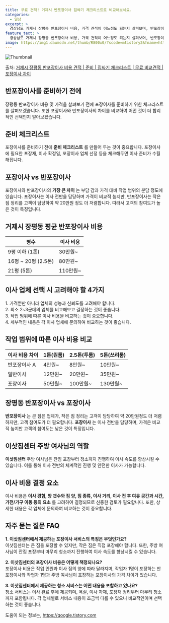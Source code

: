 ```yaml
---
title: 무료 견적! 거제시 반포장이사 짐싸기 체크리스트로 비교해보세요.
categories:
  - 일상
excerpt: >
  경상남도 거제시 장평동 반포장이사 비용, 가격 견적이 어느정도 되는지 살펴보며, 반포장이사를 준비함에 있어 짐싸기 준비 체크리스트가 무엇인지 보겠습니다. 마지막으로 포장이사와 차이점을 통해 무료 비교견적으로 어떤 것이 더 합리적인 선택인지 공유 드립니다.거제시 장평동 포장이사 견적 샘플 보기 👈 클릭거제시 장평동 포장이사 가격 살펴보기 👈 클릭거제시 장평동 반포장이사 평균 이사 비용평수거제시 장평동 평균 이사 비용원룸 이사9평 이하 (1톤)30만원~투룸/쓰리룸 이사16평 ~ 20평 (2.5톤)80만원~쓰리룸 이사21평 (5톤) ~110만원~우리집 무료 이사견적 받기 👈 클릭거제시 장평동 이사: 포장 vs 반포장이사 업체를 선택할 때 포장과 반포장의 가장 큰 차이는 부담 감과 가격 대비 작업 범위의 ..
feature_text: >
  경상남도 거제시 장평동 반포장이사 비용, 가격 견적이 어느정도 되는지 살펴보며, 반포장이사를 준비함에 있어 짐싸기 준비 체크리스트가 무엇인지 보겠습니다. 마지막으로 포장이사와 차이점을 통해 무료 비교견적으로 어떤 것이 더 합리적인 선택인지 공유 드립니다.거제시 장평동 포장이사 견적 샘플 보기 👈 클릭거제시 장평동 포장이사 가격 살펴보기 👈 클릭거제시 장평동 반포장이사 평균 이사 비용평수거제시 장평동 평균 이사 비용원룸 이사9평 이하 (1톤)30만원~투룸/쓰리룸 이사16평 ~ 20평 (2.5톤)80만원~쓰리룸 이사21평 (5톤) ~110만원~우리집 무료 이사견적 받기 👈 클릭거제시 장평동 이사: 포장 vs 반포장이사 업체를 선택할 때 포장과 반포장의 가장 큰 차이는 부담 감과 가격 대비 작업 범위의 ..
image: https://img1.daumcdn.net/thumb/R800x0/?scode=mtistory2&fname=https%3A%2F%2Fblog.kakaocdn.net%2Fdn%2Fp6A6C%2FbtsHaRICFUN%2FcKFgii5D7u9TKZRp1WUubk%2Fimg.webp
---
```


![Thumbnail](https://img1.daumcdn.net/thumb/R800x0/?scode=mtistory2&fname=https%3A%2F%2Fblog.kakaocdn.net%2Fdn%2Fp6A6C%2FbtsHaRICFUN%2FcKFgii5D7u9TKZRp1WUubk%2Fimg.webp)

<p>출처: <a href="https://qoogle.tistory.com/9305" rel="dofollow">거제시 장평동 반포장이사 비용 견적 | 준비 | 짐싸기 체크리스트 | 무료 비교견적 | 포장이사 차이</a> </p>

## 반포장이사를 준비하기 전에

장평동 반포장이사 비용 및 가격을 살펴보기 전에 포장이사를 준비하기 위한 체크리스트를 살펴보겠습니다. 또한 포장이사와 반포장이사의 차이를
비교하여 어떤 것이 더 합리적인 선택인지 알아보겠습니다.

## 준비 체크리스트

포장이사를 준비하기 전에 **준비 체크리스트** 를 만들어 두는 것이 중요합니다. 포장이사에 필요한 포장재, 이사 확정일, 포장이사 업체
선정 등을 체크해두면 이사 준비가 수월해집니다.

## 포장이사 vs 반포장이사

포장이사와 반포장이사의 **가장 큰 차이** 는 부담 감과 가격 대비 작업 범위의 분담 정도에 있습니다. 포장이사는 이사 전반을 담당하며
가격이 비교적 높지만, 반포장이사는 작은 짐 정리를 고객이 담당하여 약 20만원 정도 더 저렴합니다. 따라서 고객의 참여도가 높은 것이
특징입니다.

## 거제시 장평동 평균 반포장이사 비용

**평수** | **이사 비용**  
---|---  
9평 이하 (1톤) | 30만원~  
16평 ~ 20평 (2.5톤) | 80만원~  
21평 (5톤) | 110만원~  
  
## 이사 업체 선택 시 고려해야 할 4가지

1\. 가격뿐만 아니라 업체의 성능과 신뢰도를 고려해야 합니다.  
2\. 최소 2~3군데의 업체를 비교해보고 결정하는 것이 좋습니다.  
3\. 작업 범위에 따른 이사 비용을 비교하는 것이 중요합니다.  
4\. 세부적인 내용은 각 이사 업체에 문의하여 비교하는 것이 좋습니다.

## 작업 범위에 따른 이사 비용 비교

**이사 비용 차이** | **1톤(원룸)** | **2.5톤(투룸)** | **5톤(쓰리룸)**  
---|---|---|---  
반포장이사 A | 4만원~ | 8만원~ | 10만원~  
일반이사 | 12만원~ | 20만원~ | 35만원~  
포장이사 | 50만원~ | 100만원~ | 130만원~  
  
## 장평동 반포장이사 vs 포장이사

**반포장이사** 는 큰 짐은 업체가, 작은 짐 정리는 고객이 담당하여 약 20만원정도 더 저렴하지만, 고객 참여도가 더 필요합니다.
**포장이사** 는 이사 전반을 담당하며, 가격은 비교적 높지만 고객의 참여도는 낮은 것이 특징입니다.

## 이삿짐센터 주방 여사님의 역할

**이삿짐센터** 주방 여사님은 잔짐 포장부터 청소까지 진행하여 이사 속도를 향상시킬 수 있습니다. 이를 통해 이사 전반의 체계적인 진행 및
안전한 이사가 가능합니다.

## 이사 비용 결정 요소

이사 비용은 **이사 경험, 방 갯수와 짐 양, 짐 종류, 이사 거리, 이사 전 후 여유 공간과 시간, 가전/가구 이동 등의 요소** 를
고려하여 결정되므로 신중한 검토가 필요합니다. 또한, 상세한 내용은 각 업체에 문의하여 비교하는 것이 중요합니다.

## 자주 묻는 질문 FAQ

**1\. 이삿짐센터에서 제공하는 포장이사 서비스의 특징은 무엇인가요?**  
이삿짐센터는 큰 짐을 포장할 수 있지만, 작은 짐은 직접 포장해야 합니다. 또한, 주방 여사님이 잔짐 포장부터 마무리 청소까지 진행하여 이사
속도를 향상시킬 수 있습니다.

**2\. 이삿짐센터의 포장이사 비용은 어떻게 책정되나요?**  
포장이사 비용은 작업 인원과 이사 짐의 양에 따라 달라지며, 작업자 1명이 포장하는 반포장이사와 작업자 1명과 주방 여사님이 포장하는
포장이사의 가격 차이가 있습니다.

**3\. 이삿짐센터에서 제공하는 청소 서비스는 어떤 내용을 포함하고 있나요?**  
청소 서비스는 이사 완료 후에 제공되며, 욕실, 이사 자재, 포장재 정리부터 마무리 청소까지 포함됩니다. 각 업체별로 서비스 내용이 조금씩
다를 수 있으니 비교적인이며 선택하는 것이 좋습니다.



 

도움이 되는 정보는, <a href="https://qoogle.tistory.com" rel="dofollow">https://qoogle.tistory.com</a>


